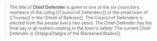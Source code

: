 > The title of **Chief Defender** is given to one of the six councilors, members of the ruling [[Council of Defenders]] of the small town of [[Trunau]] in the [[Hold of Belkzen]]. The Council of Defenders is elected from the people every two years. The Chief Defender has the final say in all matters relating to the town's safety. The current Chief Defender is [[Halgra|Halgra of the Blackened Blades]].







